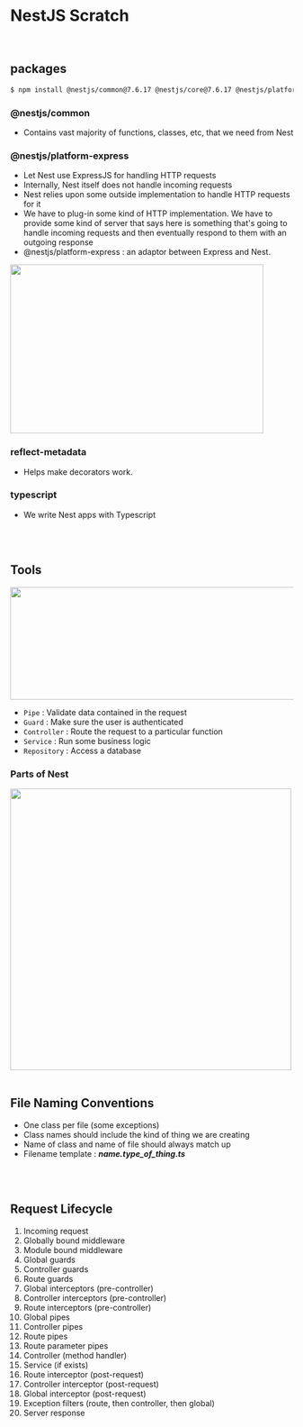 # NestJS Scratch

<br>

## packages

```sh
$ npm install @nestjs/common@7.6.17 @nestjs/core@7.6.17 @nestjs/platform-express@7.6.17 reflect-metadata@0.1.13 typescript@4.3.2
```

### @nestjs/common

-   Contains vast majority of functions, classes, etc, that we need from Nest

### @nestjs/platform-express

-   Let Nest use ExpressJS for handling HTTP requests
-   Internally, Nest itself does not handle incoming requests
-   Nest relies upon some outside implementation to handle HTTP requests for it
-   We have to plug-in some kind of HTTP implementation. We have to provide some kind of server that says here is something that's going to handle incoming requests and then eventually respond to them with an outgoing response
-   @nestjs/platform-express : an adaptor between Express and Nest.

<image width="450px" height="300px" src="./public/nest_server.png" />

### reflect-metadata

-   Helps make decorators work.

### typescript

-   We write Nest apps with Typescript

<br>
<br>

## Tools

<image width="600px" height="200px" src="./public/request_response.png" />

-   `Pipe` : Validate data contained in the request
-   `Guard` : Make sure the user is authenticated
-   `Controller` : Route the request to a particular function
-   `Service` : Run some business logic
-   `Repository` : Access a database

### Parts of Nest

<image width="500px" height="500px" src="./public/parts_of_nest.png">

<br>
<br>

## File Naming Conventions

-   One class per file (some exceptions)
-   Class names should include the kind of thing we are creating
-   Name of class and name of file should always match up
-   Filename template : **_name.type_of_thing.ts_**

<br>
<br>

## Request Lifecycle

1. Incoming request
2. Globally bound middleware
3. Module bound middleware
4. Global guards
5. Controller guards
6. Route guards
7. Global interceptors (pre-controller)
8. Controller interceptors (pre-controller)
9. Route interceptors (pre-controller)
10. Global pipes
11. Controller pipes
12. Route pipes
13. Route parameter pipes
14. Controller (method handler)
15. Service (if exists)
16. Route interceptor (post-request)
17. Controller interceptor (post-request)
18. Global interceptor (post-request)
19. Exception filters (route, then controller, then global)
20. Server response
